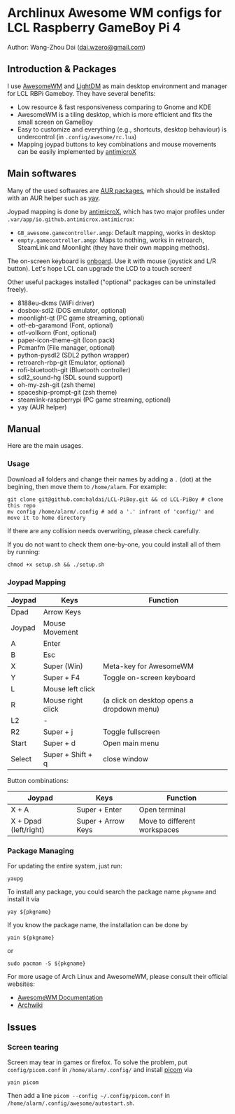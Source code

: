 # Archlinux Awesome WM configs for LCL Raspberry GameBoy Pi 4

Author: Wang-Zhou Dai (dai.wzero@gmail.com)

## Introduction & Packages

I use [AwesomeWM](https://awesomewm.org/) and [LightDM](https://wiki.archlinux.org/title/LightDM) as main desktop environment and manager for LCL RBPi Gameboy. They have several benefits:

- Low resource & fast responsiveness comparing to Gnome and KDE
- AwesomeWM is a tiling desktop, which is more efficient and fits the small screen on GameBoy
- Easy to customize and everything (e.g., shortcuts, desktop behaviour) is undercontrol (in `.config/awesome/rc.lua`)
- Mapping joypad buttons to key combinations and mouse movements can be easily implemented by [antimicroX](https://github.com/AntiMicroX/antimicrox)

## Main softwares

Many of the used softwares are [AUR packages](https://wiki.archlinux.org/title/AUR_helpers), which should be installed with an AUR helper such as [yay](https://github.com/Jguer/yay).

Joypad mapping is done by [antimicroX](https://github.com/AntiMicroX/antimicrox), which has two major profiles under `.var/app/io.github.antimicrox.antimicrox`:

- `GB_awesome.gamecontroller.amgp`: Default mapping, works in desktop
- `empty.gamecontroller.amgp`: Maps to nothing, works in retroarch, SteamLink and Moonlight (they have their own mapping methods).

The on-screen keyboard is [onboard](https://launchpad.net/onboard). Use it with
mouse (joystick and L/R button). Let's hope LCL can upgrade the LCD to a touch
screen!

Other useful packages installed ("optional" packages can be uninstalled freely).

- 8188eu-dkms (WiFi driver)
- dosbox-sdl2 (DOS emulator, optional)
- moonlight-qt (PC game streaming, optional)
- otf-eb-garamond (Font, optional)
- otf-vollkorn (Font, optional)
- paper-icon-theme-git (Icon pack)
- Pcmanfm (File manager, optional)
- python-pysdl2 (SDL2 python wrapper)
- retroarch-rbp-git (Emulator, optional)
- rofi-bluetooth-git (Bluetooth controller)
- sdl2_sound-hg (SDL sound support)
- oh-my-zsh-git (zsh theme)
- spaceship-prompt-git (zsh theme)
- steamlink-raspberrypi (PC game streaming, optional)
- yay (AUR helper)

## Manual

Here are the main usages.

### Usage

Download all folders and change their names by adding a `.` (dot) at the begining, then move them to `/home/alarm`. For example:

```shell
git clone git@github.com:haldai/LCL-PiBoy.git && cd LCL-PiBoy # clone this repo
mv config /home/alarm/.config # add a '.' infront of 'config/' and move it to home directory
```

If there are any collision needs overwriting, please check carefully.

If you do not want to check them one-by-one, you could install all of them by
running:

``` shell
chmod +x setup.sh && ./setup.sh
```

### Joypad Mapping

| Joypad | Keys              | Function                                   |
| ------ | ----------------- | ------------------------------------------ |
| Dpad   | Arrow Keys        |                                            |
| Joypad | Mouse Movement    |                                            |
| A      | Enter             |                                            |
| B      | Esc               |                                            |
| X      | Super (Win)       | Meta-key for AwesomeWM                     |
| Y      | Super + F4        | Toggle on-screen keyboard                  |
| L      | Mouse left click  |                                            |
| R      | Mouse right click | (a click on desktop opens a dropdown menu) |
| L2     | -                 |                                            |
| R2     | Super + j         | Toggle fullscreen                          |
| Start  | Super + d         | Open main menu                             |
| Select | Super + Shift + q | close window                              |

Button combinations:

| Joypad                | Keys               | Function                     |
| --------------------- | ------------------ | ---------------------------- |
| X + A                 | Super + Enter      | Open terminal                |
| X + Dpad (left/right) | Super + Arrow Keys | Move to different workspaces |

### Package Managing

For updating the entire system, just run:

```shell
yaupg
```

To install any package, you could search the package name `pkgname` and install it via

```
yay ${pkgname}
```

If you know the package name, the installation can be done by

```
yain ${pkgname}
```

or

```
sudo pacman -S ${pkgname}
```

For more usage of Arch Linux and AwesomeWM, please consult their official
websites:
- [AwesomeWM Documentation](https://awesomewm.org/doc/api/)
- [Archwiki](https://wiki.archlinux.org/)

## Issues

### Screen tearing

Screen may tear in games or firefox. To solve the problem, put
`config/picom.conf` in `/home/alarm/.config/` and install
[picom](https://wiki.archlinux.org/title/Picom) via

``` shell
yain picom
```

Then add a line `picom --config ~/.config/picom.conf` in `/home/alarm/.config/awesome/autostart.sh`.
